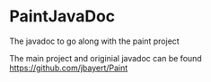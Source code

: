 # PaintJavaDoc
The javadoc to go along with the paint project

The main project and originial javadoc can be found https://github.com/jbayert/Paint
